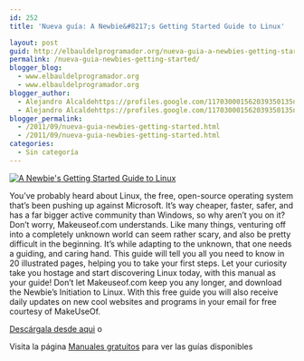 ```yaml
---
id: 252
title: 'Nueva guía: A Newbie&#8217;s Getting Started Guide to Linux'

layout: post
guid: http://elbauldelprogramador.org/nueva-guia-a-newbies-getting-started-guide-to-linux/
permalink: /nueva-guia-newbies-getting-started/
blogger_blog:
  - www.elbauldelprogramador.org
  - www.elbauldelprogramador.org
blogger_author:
  - Alejandro Alcaldehttps://profiles.google.com/117030001562039350135noreply@blogger.com
  - Alejandro Alcaldehttps://profiles.google.com/117030001562039350135noreply@blogger.com
blogger_permalink:
  - /2011/09/nueva-guia-newbies-getting-started.html
  - /2011/09/nueva-guia-newbies-getting-started.html
categories:
  - Sin categoría
---
```

[![A Newbie's Getting Started Guide to Linux][1]][2]

You&#8217;ve probably heard about Linux, the free, open-source operating system that&#8217;s been pushing up against Microsoft. It&#8217;s way cheaper, faster, safer, and has a far bigger active community than Windows, so why aren&#8217;t you on it? Don&#8217;t worry, Makeuseof.com understands. Like many things, venturing off into a completely unknown world can seem rather scary, and also be pretty difficult in the beginning. It&#8217;s while adapting to the unknown, that one needs a guiding, and caring hand. This guide will tell you all you need to know in 20 illustrated pages, helping you to take your first steps. Let your curiosity take you hostage and start discovering Linux today, with this manual as your guide! Don&#8217;t let Makeuseof.com keep you any longer, and download the Newbie&#8217;s Initiation to Linux. With this free guide you will also receive daily updates on new cool websites and programs in your email for free courtesy of MakeUseOf.

<a target="_blank" href="http://elbauldelprogramador.tradepub.com/c/pubRD.mpl?sr=oc&#038;_t=oc:&#038;pc=w_make07/prgm.cgi" class="descargar">Descárgala desde aqui</a> o

Visita la página [Manuales gratuitos][3] para ver las guías disponibles



 [1]:  http://img.tradepub.com/free/w_make07/images/w_make07c.gif "A Newbie's Getting Started Guide to Linux"
 [2]: http://elbauldelprogramador.tradepub.com/c/pubRD.mpl?sr=oc&_t=oc:&pc=w_make07/prgm.cgi
 [3]: http://bashyc.blogspot.com/p/guias-gratuitas.html